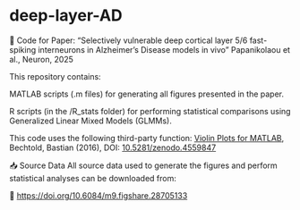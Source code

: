 # deep-layer-AD
🧠 Code for Paper:
“Selectively vulnerable deep cortical layer 5/6 fast-spiking interneurons in Alzheimer’s Disease models in vivo”
Papanikolaou et al., Neuron, 2025

This repository contains:

MATLAB scripts (.m files) for generating all figures presented in the paper.

R scripts (in the /R_stats folder) for performing statistical comparisons using Generalized Linear Mixed Models (GLMMs).

This code uses the following third-party function: [Violin Plots for MATLAB](https://github.com/bastibe/Violinplot-Matlab), Bechtold, Bastian (2016), DOI: [10.5281/zenodo.4559847](https://doi.org/10.5281/zenodo.4559847)


📥 Source Data
All source data used to generate the figures and perform statistical analyses can be downloaded from:

🔗 https://doi.org/10.6084/m9.figshare.28705133

